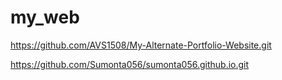 # my_web


https://github.com/AVS1508/My-Alternate-Portfolio-Website.git


https://github.com/Sumonta056/sumonta056.github.io.git
